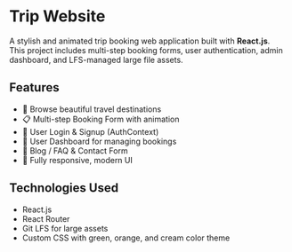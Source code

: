 # Trip Website 

A stylish and animated trip booking web application built with **React.js**.  
This project includes multi-step booking forms, user authentication, admin dashboard, and LFS-managed large file assets.

## Features

- 🧭 Browse beautiful travel destinations
- 📋 Multi-step Booking Form with animation
- 🔐 User Login & Signup (AuthContext)
- 👤 User Dashboard for managing bookings
- 📄 Blog / FAQ & Contact Form
- 🎨 Fully responsive, modern UI


## Technologies Used

- React.js
- React Router
- Git LFS for large assets
- Custom CSS with green, orange, and cream color theme


